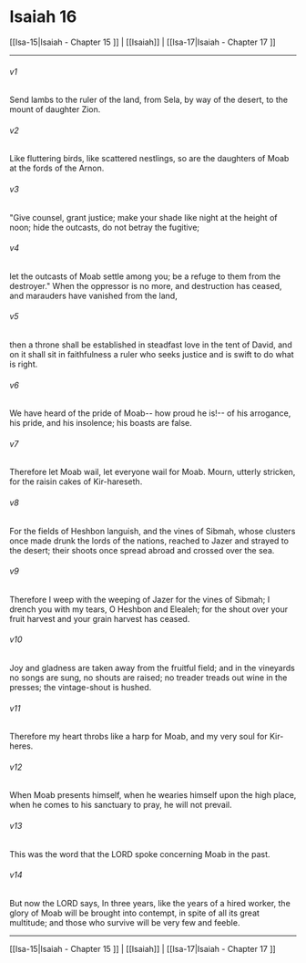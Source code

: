 # Isaiah 16

[[Isa-15|Isaiah - Chapter 15 ]] | [[Isaiah]] | [[Isa-17|Isaiah - Chapter 17 ]]
***

###### v1
Send lambs to the ruler of the land, from Sela, by way of the desert, to the mount of daughter Zion.
###### v2
Like fluttering birds, like scattered nestlings, so are the daughters of Moab at the fords of the Arnon.
###### v3
"Give counsel, grant justice; make your shade like night at the height of noon; hide the outcasts, do not betray the fugitive;
###### v4
let the outcasts of Moab settle among you; be a refuge to them from the destroyer." When the oppressor is no more, and destruction has ceased, and marauders have vanished from the land,
###### v5
then a throne shall be established in steadfast love in the tent of David, and on it shall sit in faithfulness a ruler who seeks justice and is swift to do what is right.
###### v6
We have heard of the pride of Moab-- how proud he is!-- of his arrogance, his pride, and his insolence; his boasts are false.
###### v7
Therefore let Moab wail, let everyone wail for Moab. Mourn, utterly stricken, for the raisin cakes of Kir-hareseth.
###### v8
For the fields of Heshbon languish, and the vines of Sibmah, whose clusters once made drunk the lords of the nations, reached to Jazer and strayed to the desert; their shoots once spread abroad and crossed over the sea.
###### v9
Therefore I weep with the weeping of Jazer for the vines of Sibmah; I drench you with my tears, O Heshbon and Elealeh; for the shout over your fruit harvest and your grain harvest has ceased.
###### v10
Joy and gladness are taken away from the fruitful field; and in the vineyards no songs are sung, no shouts are raised; no treader treads out wine in the presses; the vintage-shout is hushed.
###### v11
Therefore my heart throbs like a harp for Moab, and my very soul for Kir-heres.
###### v12
When Moab presents himself, when he wearies himself upon the high place, when he comes to his sanctuary to pray, he will not prevail.
###### v13
This was the word that the LORD spoke concerning Moab in the past.
###### v14
But now the LORD says, In three years, like the years of a hired worker, the glory of Moab will be brought into contempt, in spite of all its great multitude; and those who survive will be very few and feeble.

***

[[Isa-15|Isaiah - Chapter 15 ]] | [[Isaiah]] | [[Isa-17|Isaiah - Chapter 17 ]]
